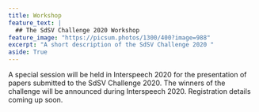 ```yaml
---
title: Workshop
feature_text: |
  ## The SdSV Challenge 2020 Workshop
feature_image: "https://picsum.photos/1300/400?image=988"
excerpt: "A short description of the SdSV Challenge 2020 "
aside: True
---
```


A special session will be held in Interspeech 2020 for the presentation of papers submitted to the SdSV Challenge 2020. The winners of the challenge will be announced during Interspeech 2020. Registration details coming up soon.


